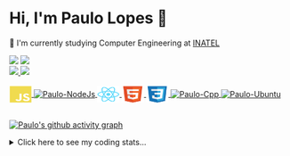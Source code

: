 <div>
  <h1> Hi, I'm Paulo Lopes 👋 </h1>
  <p>🔭 I'm currently studying Computer Engineering at <a href="https://inatel.br/home/" target="_blank">INATEL</a>
  
  </p>
  <div align="left"> 
  <a href="https://www.instagram.com/paulotc1999/" target="_blank"><img src="https://img.shields.io/badge/-Instagram-%23E4405F?style=for-the-badge&logo=instagram&logoColor=white" target="_blank"></a>
  <a href="https://www.linkedin.com/in/paulotc1999/" target="_blank"><img src="https://img.shields.io/badge/-LinkedIn-%230077B5?style=for-the-badge&logo=linkedin&logoColor=white" target="_blank"></a> 
</div>
  
</div>
<div align="left">
  <a href="https://github.com/paulotc1999">
  <img height="180em" src="https://github-readme-stats.vercel.app/api?username=paulotc1999&show_icons=true&theme=dark&include_all_commits=true&count_private=true&hide_rank=true"/>
  <img height="180em" src="https://github-readme-stats.vercel.app/api/top-langs/?username=paulotc1999&layout=compact&langs_count=7&theme=dark"/>
</div>
  
 <div style="display: inline_block"><br>
  <img align="center" alt="Paulo-Js" height="30" width="40" src="https://raw.githubusercontent.com/devicons/devicon/master/icons/javascript/javascript-plain.svg">
  <img align="center" alt="Paulo-NodeJs" height="30" width="40" src="https://cdn.jsdelivr.net/gh/devicons/devicon/icons/nodejs/nodejs-plain.svg">
  <img align="center" alt="Paulo-React" height="30" width="40" src="https://raw.githubusercontent.com/devicons/devicon/master/icons/react/react-original.svg">
  <img align="center" alt="Paulo-HTML" height="30" width="40" src="https://raw.githubusercontent.com/devicons/devicon/master/icons/html5/html5-original.svg">
  <img align="center" alt="Paulo-CSS" height="30" width="40" src="https://raw.githubusercontent.com/devicons/devicon/master/icons/css3/css3-original.svg">
  <img align="center" alt="Paulo-Cpp" height="30" width="40" src="https://cdn.jsdelivr.net/gh/devicons/devicon/icons/cplusplus/cplusplus-original.svg">
  <img align="center" alt="Paulo-Ubuntu" height="30" width="40" src="https://cdn.jsdelivr.net/gh/devicons/devicon/icons/ubuntu/ubuntu-plain.svg">
  
</div>
</a>

</br>

[![Paulo's github activity graph](https://activity-graph.herokuapp.com/graph?username=paulotc1999&theme=chartreuse-dark)](https://github.com/ashutosh00710/github-readme-activity-graph)


<div>
<details>
      <summary>Click here to see my coding stats...</summary>
      
<!--START_SECTION:waka-->
![Code Time](http://img.shields.io/badge/Code%20Time-26%20hrs%2028%20mins-blue)

![Profile Views](http://img.shields.io/badge/Profile%20Views-11-blue)

![Lines of code](https://img.shields.io/badge/From%20Hello%20World%20I%27ve%20Written-490%20Thousand%20lines%20of%20code-blue)

**I'm an Early 🐤** 

```text
🌞 Morning    83 commits     ███████████░░░░░░░░░░░░░░   43.68% 
🌆 Daytime    48 commits     ██████░░░░░░░░░░░░░░░░░░░   25.26% 
🌃 Evening    58 commits     ███████░░░░░░░░░░░░░░░░░░   30.53% 
🌙 Night      1 commits      ░░░░░░░░░░░░░░░░░░░░░░░░░   0.53%

```
📅 **I'm Most Productive on Sunday** 

```text
Monday       26 commits     ███░░░░░░░░░░░░░░░░░░░░░░   13.68% 
Tuesday      34 commits     ████░░░░░░░░░░░░░░░░░░░░░   17.89% 
Wednesday    13 commits     █░░░░░░░░░░░░░░░░░░░░░░░░   6.84% 
Thursday     29 commits     ███░░░░░░░░░░░░░░░░░░░░░░   15.26% 
Friday       29 commits     ███░░░░░░░░░░░░░░░░░░░░░░   15.26% 
Saturday     20 commits     ██░░░░░░░░░░░░░░░░░░░░░░░   10.53% 
Sunday       39 commits     █████░░░░░░░░░░░░░░░░░░░░   20.53%

```


📊 **This Week I Spent My Time On** 

```text
⌚︎ Time Zone: America/Sao_Paulo

💬 Programming Languages: 
YAML                     1 hr 53 mins        █████████░░░░░░░░░░░░░░░░   39.3% 
Markdown                 1 hr 26 mins        ███████░░░░░░░░░░░░░░░░░░   29.95% 
JavaScript               52 mins             ████░░░░░░░░░░░░░░░░░░░░░   18.24% 
PHP                      23 mins             ██░░░░░░░░░░░░░░░░░░░░░░░   8.0% 
HTML                     10 mins             ░░░░░░░░░░░░░░░░░░░░░░░░░   3.47%

🔥 Editors: 
VS Code                  4 hrs 49 mins       █████████████████████████   100.0%

💻 Operating System: 
Windows                  4 hrs 7 mins        █████████████████████░░░░   85.55% 
Linux                    41 mins             ███░░░░░░░░░░░░░░░░░░░░░░   14.45%

```


 Last Updated on 29/01/2022 00:53:03 UTC
<!--END_SECTION:waka-->


